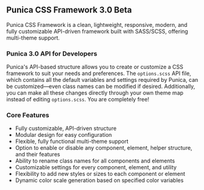 ## Punica CSS Framework 3.0 Beta
<p>
    Punica CSS Framework is a clean, lightweight, responsive, modern, and fully customizable API-driven framework built with SASS/SCSS, offering multi-theme support.
</p>

### Punica 3.0 API for Developers
Punica's API-based structure allows you to create or customize a CSS framework to suit your needs and preferences. The ```options.scss``` API file, which contains all the default variables and settings required by Punica, can be customized—even class names can be modified if desired. Additionally, you can make all these changes directly through your own theme map instead of editing ```options.scss```. You are completely free!

### Core Features
* Fully customizable, API-driven structure
* Modular design for easy configuration
* Flexible, fully functional multi-theme support
* Option to enable or disable any component, element, helper structure, and their features
* Ability to rename class names for all components and elements
* Customizable settings for every component, element, and utility
* Flexibility to add new styles or sizes to each component or element
* Dynamic color scale generation based on specified color variables
